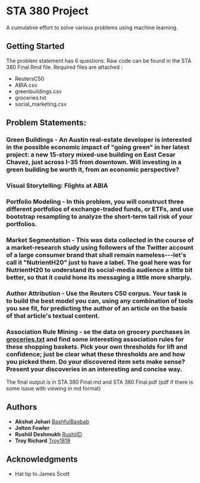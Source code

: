 # STA 380 Project

A cumulative effort to solve various problems using machine learning.

## Getting Started

The problem statement has 6 questions. Raw code can be found in the STA 380 Final.Rmd file. 
Required files are attached :
* ReutersC50
* ABIA.csv
* greenbuildings.csv
* groceries.txt
* social_marketing.csv

## Problem Statements:
### Green Buildings - An Austin real-estate developer is interested in the possible economic impact of "going green" in her latest project: a new 15-story mixed-use building on East Cesar Chavez, just across I-35 from downtown.  Will investing in a green building be worth it, from an economic perspective? 

### Visual Storytelling: Flights at ABIA

### Portfolio Modeling - In this problem, you will construct three different portfolios of exchange-traded funds, or ETFs, and use bootstrap resampling to analyze the short-term tail risk of your portfolios. 

### Market Segmentation - This was data collected in the course of a market-research study using followers of the Twitter account of a large consumer brand that shall remain nameless---let's call it "NutrientH20" just to have a label.  The goal here was for NutrientH20 to understand its social-media audience a little bit better, so that it could hone its messaging a little more sharply. 

### Author Attribution - Use the Reuters C50 corpus.  Your task is to build the best model you can, using any combination of tools you see fit, for predicting the author of an article on the basis of that article's textual content. 

### Association Rule Mining - se the data on grocery purchases in [groceries.txt](../data/groceries.txt) and find some interesting association rules for these shopping baskets.  Pick your own thresholds for lift and confidence; just be clear what these thresholds are and how you picked them.  Do your discovered item sets make sense?  Present your discoveries in an interesting and concise way.  


The final output is in STA 380 Final.md and STA 380 Final.pdf (pdf if there is some issue with viewing in md format)

## Authors

  - **Akshat Johari** [BashfulBaobab](https://github.com/BashfulBaobab)
  - **Jolton Fowler** []()
  - **Rushiil Deshmukh** [RushiilD](https://github.com/RushiilD)
  - **Troy Richard** [Troy1818](https://github.com/Troy1818)
	
## Acknowledgments

  - Hat tip to James Scott
